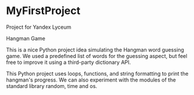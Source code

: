 # MyFirstProject

Project for Yandex Lyceum

Hangman Game

This is a nice Python project idea simulating the Hangman word guessing game. We used a predefined list of words for the guessing aspect, but feel free to improve it using a third-party dictionary API.

This Python project uses loops, functions, and string formatting to print the hangman's progress. We can also experiment with the modules of the standard library random, time and os.
